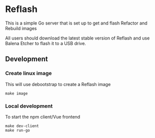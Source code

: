 # Reflash

This is a simple Go server that is set up to
get and flash Refactor and Rebuild images

All users should download the latest stable version of
Reflash and use Balena Etcher to flash it to a USB drive. 

## Development
### Create linux image
This will use debootstrap to create a Reflash image
```
make image
```

### Local development
To start the npm client/Vue frontend
```
make dev-client
make run-go
```